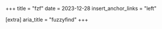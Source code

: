 +++
title = "fzf"
date = 2023-12-28
insert_anchor_links = "left"

[extra]
aria_title = "fuzzyfind"
+++